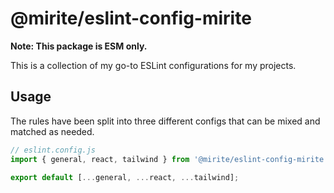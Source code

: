 # @mirite/eslint-config-mirite

**Note: This package is ESM only.**

This is a collection of my go-to ESLint configurations for my projects.

## Usage
The rules have been split into three different configs that can be mixed and matched as needed.

```js
// eslint.config.js
import { general, react, tailwind } from '@mirite/eslint-config-mirite';

export default [...general, ...react, ...tailwind];
```
